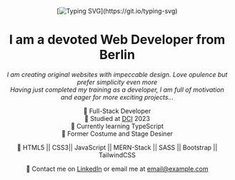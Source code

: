 <div align="center">
  
  [![Typing SVG](https://readme-typing-svg.demolab.com?font=Homemade+Apple&size=24&pause=1000&center=true&color=F7CCDC&random=false&width=435&lines=Coucou,+Lili+here!)](https://git.io/typing-svg)

# I am a devoted Web Developer from Berlin

*I am creating original websites with impeccable design. Love opulence but prefer simplicity even more<br/>
Having just completed my training as a developer, I am full of motivation and eager for more exciting projects...*

<p align="left">
  
🎀 Full-Stack Developer<br/>
🎀 Studied at [DCI](https://digitalcareerinstitute.org) 2023<br/>
🎀 Currently learning TypeScript<br/>
🎀 Former Costume and Stage Desiner<br/>

</p>

👜 HTML5 || CSS3|| JavaScript || MERN-Stack || SASS || Bootstrap || TailwindCSS 

💌 Contact me on [LinkedIn](https://linkedin.com/in/liliavar) or email me at [email@example.com](mailto:email@example.com)

</div>
